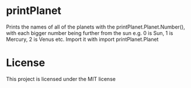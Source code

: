 # printPlanet
Prints the names of all of the planets with the printPlanet.Planet.Number(), with each bigger number being further from the sun e.g. 0 is Sun, 1 is Mercury, 2 is Venus etc.
Import it with import printPlanet.Planet

# License
This project is licensed under the MIT license
